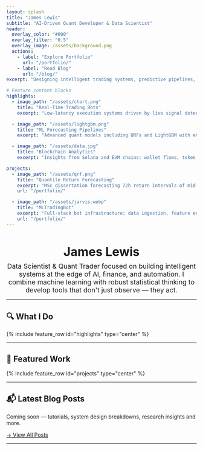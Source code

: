 ```yaml
---
layout: splash
title: "James Lewis"
subtitle: "AI-Driven Quant Developer & Data Scientist"
header:
  overlay_color: "#000"
  overlay_filter: "0.5"
  overlay_image: /assets/background.png
  actions:
    - label: "Explore Portfolio"
      url: "/portfolio/"
    - label: "Read Blog"
      url: "/blog/"
excerpt: "Designing intelligent trading systems, predictive pipelines, and blockchain analytics at the intersection of AI, markets, and automation."

# Feature content blocks
highlights:
  - image_path: "/assets/chart.png"
    title: "Real-Time Trading Bots"
    excerpt: "Low-latency execution systems driven by live signal detection across DeFi and crypto markets."

  - image_path: "/assets/lightgbm.png"
    title: "ML Forecasting Pipelines"
    excerpt: "Advanced quant models including QRFs and LightGBM with engineered alpha and confidence bounds."

  - image_path: "/assets/data.jpg"
    title: "Blockchain Analytics"
    excerpt: "Insights from Solana and EVM chains: wallet flows, token launches, and on-chain microstructure."

projects:
  - image_path: "/assets/qrf.png"
    title: "Quantile Return Forecasting"
    excerpt: "MSc dissertation forecasting 72h return intervals of mid-cap Solana tokens using interpretable ML."
    url: "/portfolio/"

  - image_path: "/assets/jarvis.webp"
    title: "MLTradingBot"
    excerpt: "Full-stack bot infrastructure: data ingestion, feature engineering, live signal processing."
    url: "/portfolio/"
---
```


<section style="margin-top: 2.5rem; text-align: center;">
  <h2 style="font-size: 2rem; margin-bottom: 0.5rem;">James Lewis</h2>
  <p style="font-size: 1.1rem; max-width: 700px; margin: auto;">
    Data Scientist & Quant Trader focused on building intelligent systems at the edge of AI, finance, and automation.
    I combine machine learning with robust statistical thinking to develop tools that don't just observe — they act.
  </p>
</section>

---

## 🔍 What I Do

{% include feature_row id="highlights" type="center" %}

---

## 📁 Featured Work

{% include feature_row id="projects" type="center" %}

---

## 📬 Latest Blog Posts

Coming soon — tutorials, system design breakdowns, research insights and more.

[→ View All Posts](/blog/)

---

<style>
.page__content {
  max-width: 900px;
  margin: auto;
  font-size: 1.05rem;
}
.feature__item .archive__item-excerpt {
  font-size: 0.95rem;
}
</style>
